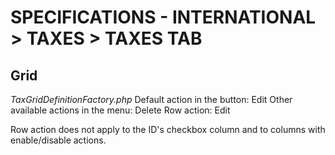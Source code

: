 # SPECIFICATIONS - INTERNATIONAL &gt; TAXES &gt; TAXES TAB

## Grid

_TaxGridDefinitionFactory.php_ Default action in the button: Edit Other available actions in the menu: Delete Row action: Edit

Row action does not apply to the ID's checkbox column and to columns with enable/disable actions.

